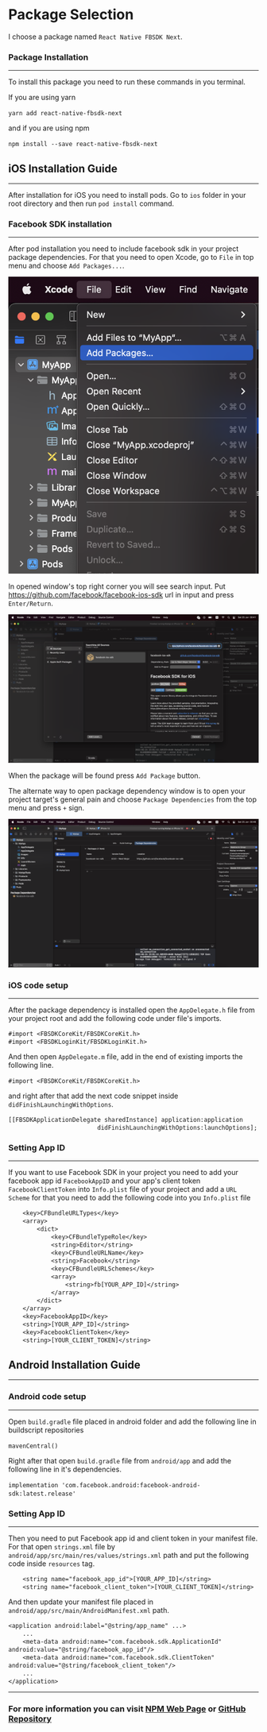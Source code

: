 # Package Selection

I choose a package named `React Native FBSDK Next`.

### Package Installation
***

To install this package you need to run these commands in you terminal. 

If you are using yarn

`yarn add react-native-fbsdk-next`

and if you are using npm

`npm install --save react-native-fbsdk-next`

## iOS Installation Guide
***

After installation for iOS you need to install pods.
Go to `ios` folder in your root directory and then run
`pod install` command. 

### Facebook SDK installation
***

After pod installation you need to include facebook sdk 
in your project package dependencies. 
For that you need to open Xcode, go to `File` in top menu
and choose `Add Packages...`.

![Add Packages](./Add%20Packages.png)

In opened window's top right corner you will see search input. 
Put https://github.com/facebook/facebook-ios-sdk
url in input and press `Enter/Return`.

![window](./Add%20Package%20Window.png)

When the package will be found press `Add Package` button.

The alternate way to open package dependency window is
to open your project target's general pain and choose 
`Package Dependencies` from the top menu and press
`+` sign.

![target dependencies](./Project%20target%20packages.png)

### iOS code setup
***

After the package dependency is installed open the `AppDelegate.h`
file from your project root and add the following code under file's imports.

```
#import <FBSDKCoreKit/FBSDKCoreKit.h>
#import <FBSDKLoginKit/FBSDKLoginKit.h>
```

And then open `AppDelegate.m` file, add in the end of existing imports
the following line.

`#import <FBSDKCoreKit/FBSDKCoreKit.h>`

and right after that add the next code snippet inside
`didFinishLaunchingWithOptions`.

```
[[FBSDKApplicationDelegate sharedInstance] application:application
                         didFinishLaunchingWithOptions:launchOptions];
```

### Setting App ID
***

If you want to use Facebook SDK in your project you need to add your facebook app id `FacebookAppID`
and your app's client token `FacebookClientToken` into `Info.plist` file of your project
and add a `URL Scheme` for that you need to add the following code into you `Info.plist` file

```
    <key>CFBundleURLTypes</key>
    <array>
        <dict>
            <key>CFBundleTypeRole</key>
            <string>Editor</string>
            <key>CFBundleURLName</key>
            <string>Facebook</string>
            <key>CFBundleURLSchemes</key>
            <array>
                <string>fb[YOUR_APP_ID]</string>
            </array>
        </dict>
    </array>
    <key>FacebookAppID</key>
    <string>[YOUR_APP_ID]</string>
    <key>FacebookClientToken</key>
    <string>[YOUR_CLIENT_TOKEN]</string>
```


## Android Installation Guide
***

### Android code setup
***

Open `build.gradle` file placed in android folder and add the following line in 
buildscript repositories 

`mavenCentral()`

Right after that open `build.gradle` file from `android/app` and add the following line 
in it's dependencies.

`implementation 'com.facebook.android:facebook-android-sdk:latest.release'`


### Setting App ID
***

Then you need to put Facebook app id and client token in your manifest file. For that open
`strings.xml` file by `android/app/src/main/res/values/strings.xml` path and put the following
code inside `resources` tag.

```
    <string name="facebook_app_id">[YOUR_APP_ID]</string>
    <string name="facebook_client_token">[YOUR_CLIENT_TOKEN]</string>
```

And then update your manifest file placed in `android/app/src/main/AndroidManifest.xml` path.

```
<application android:label="@string/app_name" ...>
    ...
    <meta-data android:name="com.facebook.sdk.ApplicationId" android:value="@string/facebook_app_id"/>
    <meta-data android:name="com.facebook.sdk.ClientToken" android:value="@string/facebook_client_token"/>
    ...
</application>
```

***
### For more information you can visit [NPM Web Page](https://www.npmjs.com/package/react-native-fbsdk-next) or [GitHub Repository](https://github.com/thebergamo/react-native-fbsdk-next)
